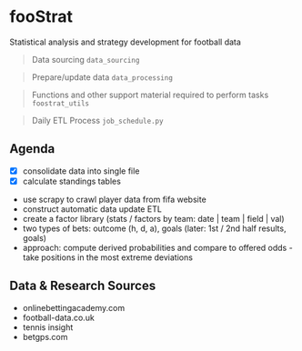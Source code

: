 # fooStrat
Statistical analysis and strategy development for football data

> Data sourcing ```data_sourcing```

> Prepare/update data ```data_processing```

> Functions and other support material required to perform tasks ```foostrat_utils```

> Daily ETL Process ```job_schedule.py```


Agenda
------

- [x] consolidate data into single file
- [x] calculate standings tables
- use scrapy to crawl player data from fifa website
- construct automatic data update ETL
- create a factor library (stats / factors by team: date | team | field | val)
- two types of bets: outcome (h, d, a), goals (later: 1st / 2nd half results, goals)
- approach: compute derived probabilities and compare to offered odds - take positions in the most extreme deviations


Data & Research Sources
-----------------------

- onlinebettingacademy.com
- football-data.co.uk
- tennis insight
- betgps.com


